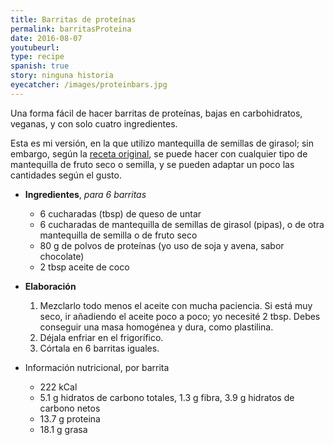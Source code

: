 ```yaml
---
title: Barritas de proteínas
permalink: barritasProteina
date: 2016-08-07
youtubeurl: 
type: recipe
spanish: true
story: ninguna historia
eyecatcher: /images/proteinbars.jpg
---
```


Una forma fácil de hacer barritas de proteínas, bajas en carbohidratos, veganas, y con solo cuatro ingredientes. 

Esta es mi versión, en la que utilizo mantequilla de semillas de girasol; sin embargo, según la [receta original](http://meatfreeketo.com/homemade-keto-protein-bar-formula/), se puede hacer con cualquier tipo de mantequilla de fruto seco o semilla, y se pueden adaptar un poco las cantidades según el gusto.

* **Ingredientes**, _para 6 barritas_
  * 6 cucharadas (tbsp) de queso de untar
  * 6 cucharadas de mantequilla de semillas de girasol (pipas), o de otra mantequilla de semilla o de fruto seco
  * 80 g de polvos de proteínas (yo uso de soja y avena, sabor chocolate)
  * 2 tbsp aceite de coco


* **Elaboración**
  1. Mezclarlo todo menos el aceite con mucha paciencia. Si está muy seco, ir añadiendo el aceite poco a poco; yo necesité 2 tbsp. Debes conseguir una masa homogénea y dura, como plastilina.
  2. Déjala enfriar en el frigorífico.
  3. Córtala en 6 barritas iguales.


* Información nutricional, por barrita
  * 222 kCal
  * 5.1 g hidratos de carbono totales, 1.3 g fibra, 3.9 g hidratos de carbono netos
  * 13.7 g proteina
  * 18.1 g grasa
